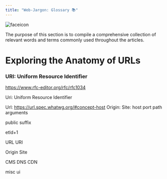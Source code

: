```yaml
---
title: "Web-Jargon: Glossary 📚"
---
```

<div class="balloon_l">
  <div class="faceicon"><img src="../icon/cookie_monster.png" alt="faceicon" ></div>
  <p class="says">
    The purpose of this section is to compile a comprehensive collection of relevant words and terms commonly used throughout the articles.
  </p>
</div>

# Exploring the Anatomy of URLs

### URI: Uniform Resource Identifier 

https://www.rfc-editor.org/rfc/rfc1034

Uri: 
 Uniform Resource Identifier

Url: https://url.spec.whatwg.org/#concept-host
Origin: 
Site: 
host
port
path
arguments

public suffix

etld+1

URL
  URI

  Origin
  Site

  CMS
  DNS
  CDN

misc
ui
